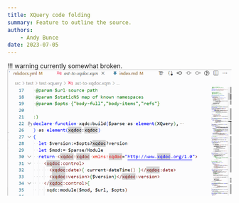```yaml
---
title: XQuery code folding
summary: Feature to outline the source.
authors:
    - Andy Bunce
date: 2023-07-05
---
```

!!! warning
    currently somewhat broken.
![doclink](code-folding.gif)

